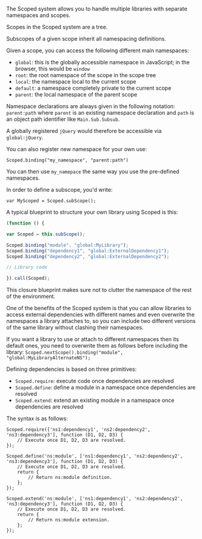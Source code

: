 The Scoped system allows you to handle multiple libraries with separate namespaces and scopes.

Scopes in the Scoped system are a tree.

Subscopes of a given scope inherit all namespacing definitions.

Given a scope, you can access the following different main namespaces: 
- ``global``: this is the globally accessible namespace in JavaScript; in the browser, this would be ``window``
- ``root``: the root namespace of the scope in the scope tree
- ``local``: the namespace local to the current scope
- ``default``: a namespace completely private to the current scope
- ``parent``: the local namespace of the parent scope

Namespace declarations are always given in the following notation: ``parent:path`` where ``parent`` is an existing namespace declaration and ``path`` is an object path identifier like ``Main.Sub.Subsub``.

A globally registered ``jQuery`` would therefore be accessible via ``global:jQuery``.

You can also register new namespace for your own use:

``Scoped.binding("my_namespace", "parent:path")``

You can then use ``my_namepace`` the same way you use the pre-defined namespaces.

In order to define a subscope, you'd write:

``var MyScoped = Scoped.subScope();``

A typical blueprint to structure your own library using Scoped is this:

```javascript
(function () {

var Scoped = this.subScope();

Scoped.binding("module", "global:MyLibrary");
Scoped.binding("dependency1", "global:ExternalDependency1");
Scoped.binding("dependency2", "global:ExternalDependency2");

// Library code

}).call(Scoped);
```

This closure blueprint makes sure not to clutter the namespace of the rest of the environment.

One of the benefits of the Scoped system is that you can allow libraries to access external dependencies with different names and even overwrite the namespaces a library attaches to, so you can include two different versions of the same library without clashing their namespaces.

If you want a library to use or attach to different namespaces then its default ones, you need to overwrite them as follows before including the library:
``Scoped.nextScope().binding("module", "global:MyLibraryAlternateNS");``

Defining dependencies is based on three primitives:
- ``Scoped.require``: execute code once dependencies are resolved
- ``Scoped.define``: define a module in a namespace once dependencies are resolved
- ``Scoped.extend``: extend an existing module in a namespace once dependencies are resolved

The syntax is as follows:
```
Scoped.require(['ns1:dependency1', 'ns2:dependency2', 'ns3:dependency3'], function (D1, D2, D3) {
    // Execute once D1, D2, D3 are resolved.
});

Scoped.define('ns:module', ['ns1:dependency1', 'ns2:dependency2', 'ns3:dependency3'], function (D1, D2, D3) {
    // Execute once D1, D2, D3 are resolved.
    return {
        // Return ns:module definition.
    };
});

Scoped.extend('ns:module', ['ns1:dependency1', 'ns2:dependency2', 'ns3:dependency3'], function (D1, D2, D3) {
    // Execute once D1, D2, D3 are resolved.
    return {
        // Return ns:module extension.
    };
});
```